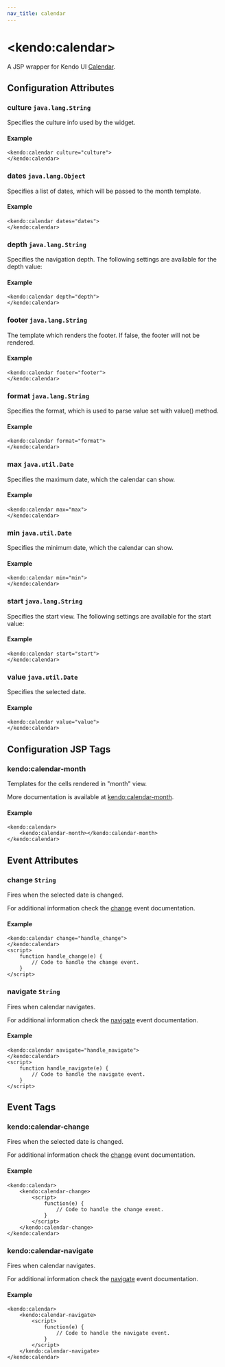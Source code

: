 ```yaml
---
nav_title: calendar
---
```


# \<kendo:calendar\>
A JSP wrapper for Kendo UI [Calendar](/api/web/calendar).

## Configuration Attributes

### culture `java.lang.String`

Specifies the culture info used by the widget.

#### Example
    <kendo:calendar culture="culture">
    </kendo:calendar>

### dates `java.lang.Object`

Specifies a list of dates, which will be passed to the month template.

#### Example
    <kendo:calendar dates="dates">
    </kendo:calendar>

### depth `java.lang.String`

Specifies the navigation depth. The following
settings are available for the depth value:

#### Example
    <kendo:calendar depth="depth">
    </kendo:calendar>

### footer `java.lang.String`

The template which renders the footer. If false, the footer will not be rendered.

#### Example
    <kendo:calendar footer="footer">
    </kendo:calendar>

### format `java.lang.String`

Specifies the format, which is used to parse value set with value() method.

#### Example
    <kendo:calendar format="format">
    </kendo:calendar>

### max `java.util.Date`

Specifies the maximum date, which the calendar can show.

#### Example
    <kendo:calendar max="max">
    </kendo:calendar>

### min `java.util.Date`

Specifies the minimum date, which the calendar can show.

#### Example
    <kendo:calendar min="min">
    </kendo:calendar>

### start `java.lang.String`

Specifies the start view.
The following settings are available for the start value:

#### Example
    <kendo:calendar start="start">
    </kendo:calendar>

### value `java.util.Date`

Specifies the selected date.

#### Example
    <kendo:calendar value="value">
    </kendo:calendar>


##  Configuration JSP Tags

### kendo:calendar-month

Templates for the cells rendered in "month" view.

More documentation is available at [kendo:calendar-month](/api/wrappers/jsp/calendar/month).

#### Example

    <kendo:calendar>
        <kendo:calendar-month></kendo:calendar-month>
    </kendo:calendar>


## Event Attributes

### change `String`

Fires when the selected date is changed.


For additional information check the [change](/api/web/calendar#events-change) event documentation.

#### Example
    <kendo:calendar change="handle_change">
    </kendo:calendar>
    <script>
        function handle_change(e) {
            // Code to handle the change event.
        }
    </script>

### navigate `String`

Fires when calendar navigates.


For additional information check the [navigate](/api/web/calendar#events-navigate) event documentation.

#### Example
    <kendo:calendar navigate="handle_navigate">
    </kendo:calendar>
    <script>
        function handle_navigate(e) {
            // Code to handle the navigate event.
        }
    </script>

## Event Tags

### kendo:calendar-change

Fires when the selected date is changed.


For additional information check the [change](/api/web/calendar#events-change) event documentation.

#### Example
    <kendo:calendar>
        <kendo:calendar-change>
            <script>
                function(e) {
                    // Code to handle the change event.
                }
            </script>
        </kendo:calendar-change>
    </kendo:calendar>

### kendo:calendar-navigate

Fires when calendar navigates.


For additional information check the [navigate](/api/web/calendar#events-navigate) event documentation.

#### Example
    <kendo:calendar>
        <kendo:calendar-navigate>
            <script>
                function(e) {
                    // Code to handle the navigate event.
                }
            </script>
        </kendo:calendar-navigate>
    </kendo:calendar>

